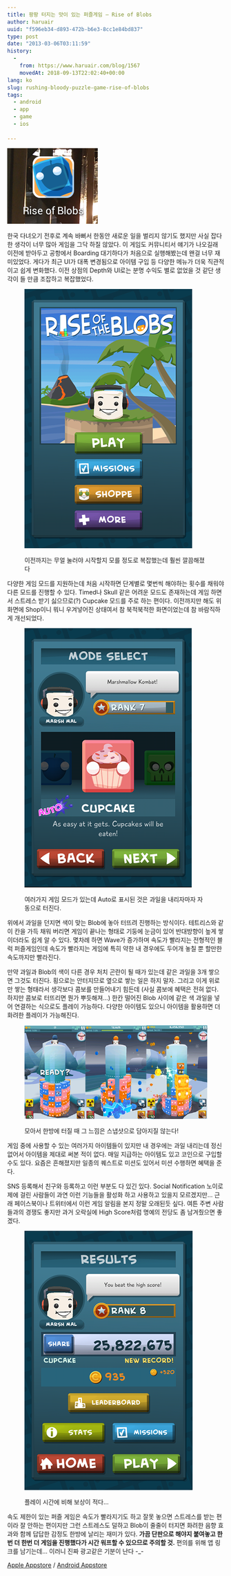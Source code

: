 ```yaml
---
title: 팡팡 터지는 맛이 있는 퍼즐게임 – Rise of Blobs
author: haruair
uuid: "f596eb34-d893-472b-b6e3-8cc1e84bd837"
type: post
date: "2013-03-06T03:11:59"
history:
  - 
    from: https://www.haruair.com/blog/1567
    movedAt: 2018-09-13T22:02:40+00:00
lang: ko
slug: rushing-bloody-puzzle-game-rise-of-blobs
tags:
  - android
  - app
  - game
  - ios

---
```


![](icon.png)

한국 다녀오기 전후로 계속 바뻐서 한동안 새로운 일을 벌리지 않기도 했지만 사실 잡다한 생각이 너무 많아 게임을 그닥 하질 않았다. 이 게임도 커뮤니티서 얘기가 나오길래 이전에 받아두고 공항에서 Boarding 대기하다가 처음으로 실행해봤는데 왠걸 너무 재미있었다. 게다가 최근 UI가 대폭 변경됨으로 아이템 구입 등 다양한 메뉴가 더욱 직관적이고 쉽게 변화했다. 이전 상점의 Depth와 UI로는 분명 수익도 별로 없었을 것 같단 생각이 들 만큼 조잡하고 복잡했었다.



<figure>

![](Main.png)

<figcaption>이전까지는 무얼 눌러야 시작할지 모를 정도로 복잡했는데 훨씬 깔끔해졌다</figcaption></figure>

다양한 게임 모드를 지원하는데 처음 시작하면 단계별로 몇번씩 해야하는 횟수를 채워야 다른 모드를 진행할 수 있다. Timed나 Skull 같은 어려운 모드도 존재하는데 게임 하면서 스트레스 받기 싫으므로(?) Cupcake 모드를 주로 하는 편이다. 이전까지만 해도 위 화면에 Shop이니 뭐니 우겨넣어진 상태여서 참 북적북적한 화면이었는데 참 바람직하게 개선되었다.



<figure>

![](menu.png)

<figcaption>여러가지 게임 모드가 있는데 Auto로 표시된 것은 과일을 내리자마자 자동으로 터진다.</figcaption></figure>

위에서 과일을 던지면 색이 맞는 Blob에 놓아 터뜨려 진행하는 방식이다. 테트리스와 같이 칸을 가득 채워 버리면 게임이 끝나는 형태로 기둥에 눈금이 있어 반대방향이 높게 쌓이더라도 쉽게 알 수 있다. 몇차례 하면 Wave가 증가하며 속도가 빨라지는 전형적인 블럭 퍼즐게임인데 속도가 빨라지는 게임에 특히 약한 내 경우에도 두어개 놓칠 뿐 할만한 속도까지만 빨라진다.

만약 과일과 Blob의 색이 다른 경우 처치 곤란이 될 때가 있는데 같은 과일을 3개 쌓으면 그것도 터진다. 횡으로는 안터지므로 옆으로 쌓는 일은 하지 말자. 그리고 이게 위로만 쌓는 형태라서 생각보다 콤보를 만들어내기 힘든데 (사실 콤보에 혜택은 전혀 없다. 하지만 콤보로 터뜨리면 뭔가 뿌듯해져&#8230;) 한칸 떨어진 Blob 사이에 같은 색 과일을 넣어 연결하는 식으로도 플레이 가능하다. 다양한 아이템도 있으니 아이템을 활용하면 더 화려한 플레이가 가능해진다.



<figure>

![](Screenshot_2013-03-06-12-34-31.png)

<figcaption>모아서 한방에 터질 때 그 느낌은 스냅샷으로 담아지질 않는다!</figcaption></figure>

게임 중에 사용할 수 있는 여러가지 아이템들이 있지만 내 경우에는 과일 내리는데 정신 없어서 아이템을 제대로 써본 적이 없다. 매일 지급하는 아이템도 있고 코인으로 구입할 수도 있다. 요즘은 흔해졌지만 일종의 퀘스트로 미션도 있어서 미션 수행하면 혜택을 준다.

SNS 등록해서 친구와 등록하고 이런 부분도 다 있긴 있다. Social Notification 노이로제에 걸린 사람들이 과연 이런 기능들을 활성화 하고 사용하고 있을지 모르겠지만&#8230; 근래 페이스북이나 트위터에서 이런 게임 알림을 본지 정말 오래된듯 싶다. 여튼 주변 사람들과의 경쟁도 좋지만 과거 오락실에 High Score처럼 명예의 전당도 좀 남겨줬으면 좋겠다.



<figure>

![](Screenshot_2013-03-06-12-38-24.png)

<figcaption>플레이 시간에 비해 보상이 적다&#8230;</figcaption></figure>

속도 제한이 있는 퍼즐 게임은 속도가 빨라지기도 하고 잘못 놓으면 스트레스를 받는 편이라 잘 안하는 편이지만 그런 스트레스도 덜하고 Blob이 줄줄이 터지면 화려한 음향 효과와 함께 답답한 감정도 한방에 날리는 재미가 있다. **가끔 단판으로 해야지 붙여놓고 한번 더 한번 더 게임을 진행했다가 시간 워프할 수 있으므로 주의할 것.** 편의를 위해 앱 링크를 남기는데&#8230; 이러니 진짜 광고같은 기분이 난다 -_-

<a target="_blank" href="https://itunes.apple.com/us/app/rise-of-the-blobs/id529543591?mt=8">Apple Appstore</a> / <a target="_blank" href="https://play.google.com/store/apps/details?id=com.robotinvader.fooding&#038;hl=en">Android Appstore</a>
